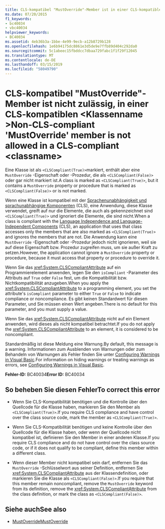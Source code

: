 ```yaml
---
title: CLS-kompatibel "MustOverride"-Member ist in einer CLS-kompatiblen nicht zulässig. <classname>
ms.date: 07/20/2015
f1_keywords:
- bc40034
- vbc40034
helpviewer_keywords:
- BC40034
ms.assetid: 4eb36b3a-1bbe-4e99-9ecb-a12b8729b128
ms.openlocfilehash: 1e6b94175dc8861e3d5de9e7ffb89d404c292da0
ms.sourcegitcommit: 5c1abeec15fbddcc7dbaa729fabc1f1f29f12045
ms.translationtype: MT
ms.contentlocale: de-DE
ms.lasthandoff: 03/15/2019
ms.locfileid: "58049790"
---
```

# <a name="non-cls-compliant-mustoverride-member-is-not-allowed-in-a-cls-compliant-classname"></a><span data-ttu-id="bacbf-102">CLS-kompatibel "MustOverride"-Member ist nicht zulässig, in einer CLS-kompatiblen \<Klassenname ></span><span class="sxs-lookup"><span data-stu-id="bacbf-102">Non-CLS-compliant 'MustOverride' member is not allowed in a CLS-compliant \<classname></span></span>
<span data-ttu-id="bacbf-103">Eine Klasse ist als `<CLSCompliant(True)>`markiert, enthält aber eine `MustOverride` -Eigenschaft oder -Prozedur, die als `<CLSCompliant(False)>` oder gar nicht markiert ist.</span><span class="sxs-lookup"><span data-stu-id="bacbf-103">A class is marked as `<CLSCompliant(True)>`, but it contains a `MustOverride` property or procedure that is marked as `<CLSCompliant(False)>` or is not marked.</span></span>  
  
 <span data-ttu-id="bacbf-104">Wenn eine Klasse ist kompatibel mit der [Sprachenunabhängigkeit und sprachunabhängige Komponenten](../../standard/language-independence-and-language-independent-components.md) (CLS), eine Anwendung, diese Klasse verwendet, greift auf nur die Elemente, die auch als gekennzeichnet sind `<CLSCompliant(True)>` und ignoriert die Elemente, die sind nicht.</span><span class="sxs-lookup"><span data-stu-id="bacbf-104">When a class is compliant with the [Language Independence and Language-Independent Components](../../standard/language-independence-and-language-independent-components.md) (CLS), an application that uses that class accesses only the members that are also marked as `<CLSCompliant(True)>` and ignores the members that are not.</span></span> <span data-ttu-id="bacbf-105">Die Anwendung kann eine `MustOverride` -Eigenschaft oder -Prozedur jedoch nicht ignorieren, weil sie auf diese Eigenschaft bzw. Prozedur zugreifen muss, um sie außer Kraft zu setzen.</span><span class="sxs-lookup"><span data-stu-id="bacbf-105">However, the application cannot ignore a `MustOverride` property or procedure, because it must access that property or procedure to override it.</span></span>  
  
 <span data-ttu-id="bacbf-106">Wenn Sie das <xref:System.CLSCompliantAttribute> auf ein Programmierelement anwenden, legen Sie den `isCompliant` -Parameter des Attributs auf `True` oder `False` fest, um die Kompatibilität bzw. Nichtkompatibilität anzugeben.</span><span class="sxs-lookup"><span data-stu-id="bacbf-106">When you apply the <xref:System.CLSCompliantAttribute> to a programming element, you set the attribute's `isCompliant` parameter to either `True` or `False` to indicate compliance or noncompliance.</span></span> <span data-ttu-id="bacbf-107">Es gibt keinen Standardwert für diesen Parameter, und Sie müssen einen Wert angeben.</span><span class="sxs-lookup"><span data-stu-id="bacbf-107">There is no default for this parameter, and you must supply a value.</span></span>  
  
 <span data-ttu-id="bacbf-108">Wenn Sie das <xref:System.CLSCompliantAttribute> nicht auf ein Element anwenden, wird dieses als nicht kompatibel betrachtet.</span><span class="sxs-lookup"><span data-stu-id="bacbf-108">If you do not apply the <xref:System.CLSCompliantAttribute> to an element, it is considered to be noncompliant.</span></span>  
  
 <span data-ttu-id="bacbf-109">Standardmäßig ist diese Meldung eine Warnung.</span><span class="sxs-lookup"><span data-stu-id="bacbf-109">By default, this message is a warning.</span></span> <span data-ttu-id="bacbf-110">Informationen zum Ausblenden von Warnungen oder zum Behandeln von Warnungen als Fehler finden Sie unter [Configuring Warnings in Visual Basic](/visualstudio/ide/configuring-warnings-in-visual-basic).</span><span class="sxs-lookup"><span data-stu-id="bacbf-110">For information on hiding warnings or treating warnings as errors, see [Configuring Warnings in Visual Basic](/visualstudio/ide/configuring-warnings-in-visual-basic).</span></span>  
  
 <span data-ttu-id="bacbf-111">**Fehler-ID:** BC40034</span><span class="sxs-lookup"><span data-stu-id="bacbf-111">**Error ID:** BC40034</span></span>  
  
## <a name="to-correct-this-error"></a><span data-ttu-id="bacbf-112">So beheben Sie diesen Fehler</span><span class="sxs-lookup"><span data-stu-id="bacbf-112">To correct this error</span></span>  
  
-   <span data-ttu-id="bacbf-113">Wenn Sie CLS-Kompatibilität benötigen und die Kontrolle über den Quellcode für die Klasse haben, markieren Sie den Member als `<CLSCompliant(True)>`.</span><span class="sxs-lookup"><span data-stu-id="bacbf-113">If you require CLS compliance and have control over the class source code, mark the member as `<CLSCompliant(True)>`.</span></span>  
  
-   <span data-ttu-id="bacbf-114">Wenn Sie CLS-Kompatibilität benötigen und keine Kontrolle über den Quellcode für die Klasse haben, oder wenn der Quellcode nicht kompatibel ist, definieren Sie den Member in einer anderen Klasse.</span><span class="sxs-lookup"><span data-stu-id="bacbf-114">If you require CLS compliance and do not have control over the class source code, or if it does not qualify to be compliant, define this member within a different class.</span></span>  
  
-   <span data-ttu-id="bacbf-115">Wenn dieser Member nicht kompatibel sein darf, entfernen Sie das `MustOverride` -Schlüsselwort aus seiner Definition, entfernen Sie <xref:System.CLSCompliantAttribute> aus der Klassendefinition, oder markieren Sie die Klasse als `<CLSCompliant(False)>`.</span><span class="sxs-lookup"><span data-stu-id="bacbf-115">If you require that this member remain noncompliant, remove the `MustOverride` keyword from its definition, remove the <xref:System.CLSCompliantAttribute> from the class definition, or mark the class as `<CLSCompliant(False)>`.</span></span>  
  
## <a name="see-also"></a><span data-ttu-id="bacbf-116">Siehe auch</span><span class="sxs-lookup"><span data-stu-id="bacbf-116">See also</span></span>

- [<span data-ttu-id="bacbf-117">MustOverride</span><span class="sxs-lookup"><span data-stu-id="bacbf-117">MustOverride</span></span>](../../visual-basic/language-reference/modifiers/mustoverride.md)
